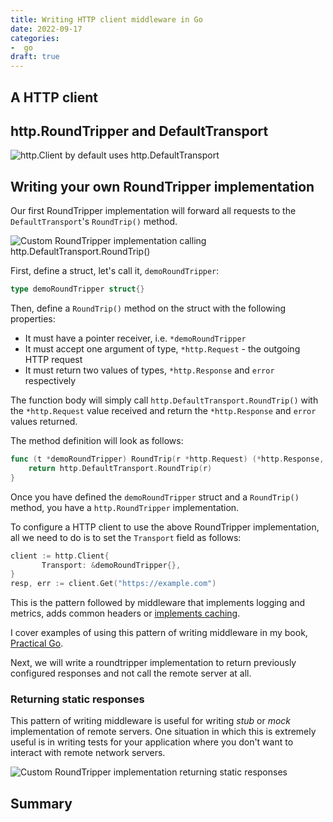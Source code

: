 ```yaml
---
title: Writing HTTP client middleware in Go
date: 2022-09-17
categories:
-  go
draft: true
---
```


## A HTTP client

## http.RoundTripper and DefaultTransport

![http.Client by default uses http.DefaultTransport](/img/go_http_client_transport_1.png "http.DefaultTransport is the default RoundTripper implementation")


## Writing your own RoundTripper implementation

Our first RoundTripper implementation will forward all requests to the `DefaultTransport`'s `RoundTrip()` 
method.

![Custom RoundTripper implementation calling http.DefaultTransport.RoundTrip()](/img/go_http_client_transport_2_middleware.png "Custom RoundTripper calling http.DefaultTransport.RoundTripper() to forward the request to the server")

First, define a struct, let's call it, `demoRoundTripper`:

```go
type demoRoundTripper struct{}
```

Then, define a `RoundTrip()` method on the struct with the following properties:

- It must have a pointer receiver, i.e. `*demoRoundTripper`
- It must accept one argument of type, `*http.Request` - the outgoing HTTP request
- It must return two values of types, `*http.Response` and `error` respectively

The function body will simply call `http.DefaultTransport.RoundTrip()` with
the `*http.Request` value received and return the `*http.Response` and `error`
values returned.

The method definition will look as follows:

```go
func (t *demoRoundTripper) RoundTrip(r *http.Request) (*http.Response, error) {
	return http.DefaultTransport.RoundTrip(r)
}
```

Once you have defined the `demoRoundTripper` struct and a `RoundTrip()` method, you have
a `http.RoundTripper` implementation.

To configure a HTTP client to use the above RoundTripper implementation, all we need to do is
to set the `Transport` field as follows:

```go
client := http.Client{
       Transport: &demoRoundTripper{},
}
resp, err := client.Get("https://example.com")
```

This is the pattern followed by middleware that implements logging and metrics, adds common headers or
[implements caching](https://lanre.wtf/blog/2017/07/24/roundtripper-go/). 

I cover examples of using this pattern of writing middleware in my book, [Practical Go](https://practicalgobook.net).

Next, we will write a roundtripper implementation to return previously configured responses
and not call the remote server at all.

### Returning static responses

This pattern of writing middleware is useful for writing _stub_ or _mock_ implementation
of remote servers. One situation in which this is extremely useful is in writing tests
for your application where you don't want to interact with remote network servers.

![Custom RoundTripper implementation returning static responses](/img/go_http_client_transport_3_middleware.png "Custom RoundTripper implementation returning static responses")


## Summary


